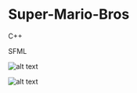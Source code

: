 # Super-Mario-Bros

C++

SFML

![alt text](https://github.com/JaakkoKaikkonen/Super-Mario-Bros/blob/master/optimized800x450-24fps.gif)


![alt text](https://github.com/JaakkoKaikkonen/Super-Mario-Bros/blob/master/level2-optimized.gif)
